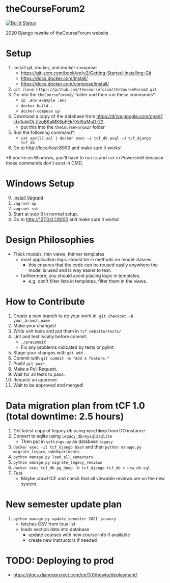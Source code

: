 
# theCourseForum2
[![Build Status](https://travis-ci.com/thecourseforum/theCourseForum2.svg?branch=master)](https://travis-ci.com/thecourseforum/theCourseForum2)

2020 Django rewrite of theCourseForum website

# Setup
1. Install git, docker, and docker-compose
    - https://git-scm.com/book/en/v2/Getting-Started-Installing-Git
    - https://docs.docker.com/install/
    - https://docs.docker.com/compose/install/
2. `git clone https://github.com/thecourseforum/theCourseForum2.git`
3. Go into the `theCourseForum2/` folder and then run these commands*:
    - `cp .env.example .env`
    - `docker build .`
    - `docker-compose up`
4. Download a copy of the database from https://drive.google.com/open?id=1ubiiOj-jfzoBKaMK6pFEkFXdSqMuD-22
    - put this into the `theCourseForum2/` folder
5. Run the following command*:
	- `cat april7.sql | docker exec -i tcf_db psql -U tcf_django tcf_db`
6. Go to http://localhost:8000 and make sure it works!

\*If you're on Windows, you'll have to run `cp` and `cat` in Powershell because those commands don't exist in CMD.  

# Windows Setup
0. [Install Vagrant](https://www.vagrantup.com/intro/getting-started/install.html)
1. `vagrant up`
2. `vagrant ssh`
3. Start at step 3 in normal setup.
4. Go to http://127.0.0.1:8000 and make sure it works!

# Design Philosophies
- Thick models, thin views, thinner templates
    - most application logic should be in methods on model classes.
        - this ensures that the code can be reused easily anywhere the model is used and is way easier to test.
    - furthermore, you should avoid placing logic in templates.
        - e.g. don't filter lists in templates, filter them in the views.

# How to Contribute
1. Create a new branch to do your work in. `git checkout -B your_branch_name`
2. Make your changes!
3. Write unit tests and put them in `tcf_website/tests/`
4. Lint and test locally before commit:
    - `./precommit`
    - Fix any problems indicated by tests or pylint.
4. Stage your changes with `git add .`
5. Commit with `git commit -m "Add X feature."`
6. Push! `git push`
7. Make a Pull Request.
8. Wait for all tests to pass.
9. Request an approver.
10. Wait to be approved and merged!

# Data migration plan from tCF 1.0 (total downtime: 2.5 hours)
1. Get latest copy of legacy db using `mysqldump` from DO instance.
2. Convert to sqlite using `legacy_db/mysql2sqlite`
    - Then put in `settings.py` as database `legacy`
3. `docker exec -it tcf_django bash` and then `python manage.py migrate_legacy_subdepartments`
4. `python manage.py load_all_semesters`
5. `python manage.py migrate_legacy_reviews`
6. `docker exec tcf_db pg_dump -U tcf_django tcf_db > new_db.sql`
7. Test
    - Maybe crawl tCF and check that all viewable reviews are on the new system.

# New semester update plan
1. `python manage.py update_semester 2021 january`
    - fetches CSV from lous list
    - loads section data into database
        - update courses with new course info if available
        - create new instructors if needed

# TODO: Deploying to prod
- https://docs.djangoproject.com/en/3.0/howto/deployment/